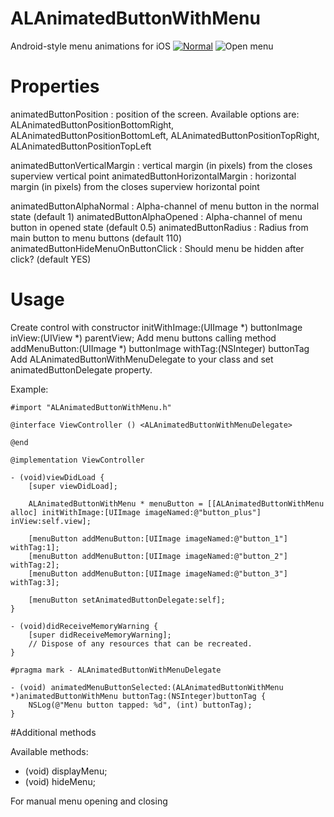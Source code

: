 # ALAnimatedButtonWithMenu
Android-style menu animations for iOS
[![Normal](https://dl.dropboxusercontent.com/u/109392963/GitHub/Screenshot%202015-09-06%2014.34.43.png)](https://youtu.be/7MrMNXYcd2A)
![Open menu](https://dl.dropboxusercontent.com/u/109392963/GitHub/Screenshot%202015-09-06%2014.34.47.png)

# Properties

animatedButtonPosition : position of the screen. Available options are: ALAnimatedButtonPositionBottomRight, ALAnimatedButtonPositionBottomLeft, ALAnimatedButtonPositionTopRight, ALAnimatedButtonPositionTopLeft

animatedButtonVerticalMargin : vertical margin (in pixels) from the closes superview vertical point
animatedButtonHorizontalMargin : horizontal margin (in pixels) from the closes superview horizontal point


animatedButtonAlphaNormal : Alpha-channel of menu button in the normal state (default 1)
animatedButtonAlphaOpened : Alpha-channel of menu button in opened state (default 0.5)
animatedButtonRadius : Radius from main button to menu buttons (default 110)
animatedButtonHideMenuOnButtonClick : Should menu be hidden after click? (default YES)

# Usage

Create control with constructor initWithImage:(UIImage *) buttonImage inView:(UIView *) parentView;
Add menu buttons calling method addMenuButton:(UIImage *) buttonImage withTag:(NSInteger) buttonTag
Add ALAnimatedButtonWithMenuDelegate to your class and set animatedButtonDelegate property.

Example:

```
#import "ALAnimatedButtonWithMenu.h"

@interface ViewController () <ALAnimatedButtonWithMenuDelegate>

@end

@implementation ViewController

- (void)viewDidLoad {
    [super viewDidLoad];
    
    ALAnimatedButtonWithMenu * menuButton = [[ALAnimatedButtonWithMenu alloc] initWithImage:[UIImage imageNamed:@"button_plus"] inView:self.view];
    
    [menuButton addMenuButton:[UIImage imageNamed:@"button_1"] withTag:1];
    [menuButton addMenuButton:[UIImage imageNamed:@"button_2"] withTag:2];
    [menuButton addMenuButton:[UIImage imageNamed:@"button_3"] withTag:3];
    
    [menuButton setAnimatedButtonDelegate:self];
}

- (void)didReceiveMemoryWarning {
    [super didReceiveMemoryWarning];
    // Dispose of any resources that can be recreated.
}

#pragma mark - ALAnimatedButtonWithMenuDelegate

- (void) animatedMenuButtonSelected:(ALAnimatedButtonWithMenu *)animatedButtonWithMenu buttonTag:(NSInteger)buttonTag {
    NSLog(@"Menu button tapped: %d", (int) buttonTag);
}
```

#Additional methods

Available methods:

- (void) displayMenu;
- (void) hideMenu;

For manual menu opening and closing
